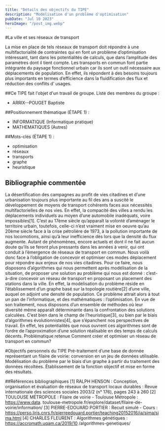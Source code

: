 ```yaml
---
title: "Détails des objectifs du TIPE"
description: "Modélisation d'un problème d'optimisation"
pubDate: "Jul 10 2023"
heroImage: "/post_img.webp"
---
```



#La ville et ses réseaux de transport

La mise en place de tels réseaux de transport doit répondre à une multifactorialité de
contraintes qui en font un problème d’optimisation intéressant, tant dans les potentialités de
calculs, que dans l’amplitude des paramètres dont il tient compte.
Les transports en commun font partie intégrante du paysage fonctionnel urbain car ils sont un
outil nécessaire aux déplacements de population. En effet, ils répondent à des besoins toujours
plus importants en termes d’efficience dans la fluidification des flux et réduction des conflits d’
usages.

##Ce TIPE fait l'objet d'un travail de groupe.
Liste des membres du groupe :
- ARRIX--POUGET Baptiste

##Positionnement thématique (ÉTAPE 1) :
- INFORMATIQUE (Informatique pratique)
- MATHEMATIQUES (Autres)

##Mots-clés (ÉTAPE 1) :

- optimisation
- réseaux
- transports
- graphe
- heuristique

## Bibliographie commentée
La désertification des campagnes au profit de vies citadines et d’une urbanisation toujours plus
importante au fil des ans a suscité le développement de moyens de transport cohérents faces
aux nécessités multifactorielles de nos vies. En effet, la compacité des villes a rendu les
déplacements
individuels au moyen d’une automobile inadéquats, voire impossibles[1]. C’est au 17ème siècle
qu’apparaît la volonté d’aménager le territoire urbain, toutefois, celle-ci n’est vraiment mise en
oeuvre qu’au 20ème siècle face à la crise pétrolière de 1973, à la pollution importante de nos
locomotions, ainsi qu’à leur inefficience dès lors que la densité du flux augmente. Autant de
phénomènes, encore actuels et dont il ne fait aucun doute qu’ils se feront plus pressants dans les
années à venir, qui ont conduit à l’émergence de réseaux de transport en commun. Nous voilà
donc face à l’obligation de concevoir et optimiser ces modes déplacement pour répondre aux
enjeux de nos vies citadines.
Pour ce faire, nous disposons d’algorithmes qui nous permettent après modélisation de la
situation, de proposer une solution au problème qui nous est donné : c’est-à-dire concevoir un
réseau de transport en proposant un placement des stations dans la ville. En effet, la
modélisation du problème réside en l’établissement d’un graphe basé sur la topologie routière[2]
d’une ville, auquel on adjoint une densité de population. Ce problème attrait alors à tout un
pan de l’informatique, et des mathématiques : l’optimisation. En vue de son traitement, nous
disposons d’un ensemble de méthodes où leur diversité même apparaît déterminante dans la
confrontation des solutions calculées. C’est bien dans le champ de l’heuristique[3], ou bien par le
biais d’algorithmes évolutionnistes[4], que s’épanchent nos perspectives de travail. En effet, les
potentialités que nous ouvrent ces algorithmes sont de l’ordre de l’approximation d’une solution
réalisable en des temps de calculs décents.
Problématique retenue
Comment créer et optimiser un réseau de transport en commun?

#Objectifs personnels du TIPE 
Pré-traitement d’une base de donnée représentant un filaire de voirie: conversion en un jeu de
données utilisable. Modélisation du problème par le biais d’un graphe à partir du traitement des
données récoltées. Établissement de la fonction objectif et mise en forme des résultats.


##Références bibliographiques
[1] RALPH HENSON : Conception, organisation et évaluation de réseaux de transport locaux
durables : Revue internationale des sciences sociales 2003/2 (n° 176), pages 243 à 260
[2] TOULOUSE MÉTROPOLE : Filaire de voirie - Toulouse Métropole : https://www.data.
toulouse-metropole.fr/explore/dataset/filaire-de-voirie/information/
[3] PIERRE-EDOUARD PORTIER : Recuit simulé - Cours : https://perso.liris.cnrs.fr/pierreedouard.portier/teaching20152016/ia/sima/sima.html
[4] CHARLES FLEURENT : Algorithmes génétiques : https://accromath.uqam.ca/2019/10
/algorithmes-genetiques/